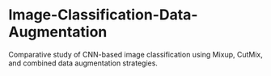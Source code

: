 # Image-Classification-Data-Augmentation
Comparative study of CNN-based image classification using Mixup, CutMix, and combined data augmentation strategies.
